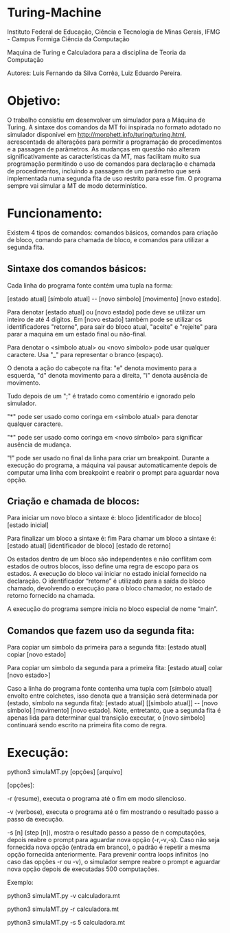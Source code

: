 # Turing-Machine

Instituto Federal de Educação, Ciência e Tecnologia de Minas Gerais, IFMG - Campus Formiga Ciência da Computação

Maquina de Turing e Calculadora para a disciplina de Teoria da Computação

Autores: Luís Fernando da Silva Corrêa, Luiz Eduardo Pereira.

# Objetivo:
O trabalho consistiu em desenvolver um simulador para a Máquina de Turing. A sintaxe dos comandos da MT foi inspirada no formato adotado no simulador disponível em http://morphett.info/turing/turing.html, acrescentada de alterações para permitir a programação de procedimentos e a passagen de parâmetros. As mudanças em questão não alteram significativamente as características da MT, mas facilitam muito sua programação permitindo o uso de comandos para declaração e chamada de procedimentos, incluindo a passagem de um parâmetro que será implementada numa segunda fita de uso restrito para esse fim. O programa sempre vai simular a MT de modo determinístico.

# Funcionamento:
Existem 4 tipos de comandos: comandos básicos, comandos para criação de bloco, comando para chamada de bloco, e comandos para utilizar a segunda fita.

## Sintaxe dos comandos básicos:
Cada linha do programa fonte contém uma tupla na forma: 

[estado atual] [símbolo atual] -- [novo símbolo] [movimento] [novo estado].

Para denotar [estado atual] ou [novo estado] pode deve se utilizar um inteiro de até 4 dígitos. Em [novo estado] também pode se utilizar os identificadores "retorne", para sair do bloco atual, "aceite" e "rejeite" para parar a maquina em um estado final ou não-final.
  
Para denotar o <símbolo atual> ou <novo símbolo> pode usar qualquer caractere. Usa "_" para representar o branco (espaço).

O <movimento> denota a ação do cabeçote na fita: "e" denota movimento para a esquerda, "d" denota movimento para a direita, "i" denota ausência de movimento.
  
Tudo depois de um ";" é tratado como comentário e ignorado pelo simulador.

"*" pode ser usado como coringa em <símbolo atual> para denotar qualquer caractere.

"*" pode ser usado como coringa em <novo símbolo> para significar ausência de mudança.

"!" pode ser usado no final da linha para criar um breakpoint. Durante a execução do programa, a máquina vai pausar automaticamente depois de computar uma linha com breakpoint e reabrir o prompt para aguardar nova opção.

## Criação e chamada de blocos:
Para iniciar um novo bloco a sintaxe é: bloco [identificador de bloco] [estado inicial]

Para finalizar um bloco a sintaxe é: fim
Para chamar um bloco a sintaxe é: [estado atual] [identificador de bloco] [estado de retorno]

Os estados dentro de um bloco são independentes e não conflitam com estados de outros blocos, isso define uma regra de escopo para os estados. A execução do bloco vai iniciar no estado inicial fornecido na declaração. O identificador “retorne” é utilizado para a saída do bloco chamado, devolvendo o execução para o bloco chamador, no estado de retorno fornecido na chamada.

A execução do programa sempre inicia no bloco especial de nome “main”.

## Comandos que fazem uso da segunda fita:

Para copiar um símbolo da primeira para a segunda fita: [estado atual] copiar [novo estado]

Para copiar um símbolo da segunda para a primeira fita: [estado atual] colar [novo estado>]

Caso a linha do programa fonte contenha uma tupla com [símbolo atual] envolto entre colchetes, isso denota que a transição será determinada por (estado, símbolo na segunda fita): [estado atual] [[símbolo atual]] -- [novo símbolo] [movimento] [novo estado].
Note, entretanto, que a segunda fita é apenas lida para determinar qual transição executar, o [novo símbolo] continuará sendo escrito na primeira fita como de regra.

# Execução:

python3 simulaMT.py [opções] [arquivo]
  
[opções]:

-r (resume), executa o programa até o fim em modo silencioso.

-v (verbose), executa o programa até o fim mostrando o resultado passo a passo da execução.

-s [n] (step [n]), mostra o resultado passo a passo de n computações, depois reabre o prompt para aguardar nova opção (-r,-v,-s). Caso não seja fornecida nova opção (entrada em branco), o padrão é repetir a mesma opção fornecida anteriormente.
Para prevenir contra loops infinitos (no caso das opções -r ou -v), o simulador sempre reabre o prompt e aguardar nova opção depois de executadas 500 computações.
  
Exemplo: 

python3 simulaMT.py -v calculadora.mt

python3 simulaMT.py -r calculadora.mt

python3 simulaMT.py -s 5 calculadora.mt
